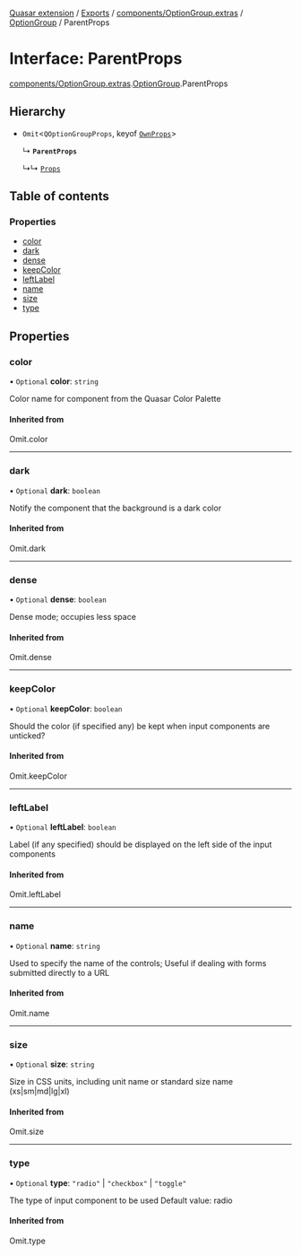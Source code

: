 [Quasar extension](../index.md) / [Exports](../modules.md) / [components/OptionGroup.extras](../modules/components_OptionGroup_extras.md) / [OptionGroup](../modules/components_OptionGroup_extras.OptionGroup.md) / ParentProps

# Interface: ParentProps

[components/OptionGroup.extras](../modules/components_OptionGroup_extras.md).[OptionGroup](../modules/components_OptionGroup_extras.OptionGroup.md).ParentProps

## Hierarchy

- `Omit`<`QOptionGroupProps`, keyof [`OwnProps`](components_OptionGroup_extras.OptionGroup.OwnProps.md)\>

  ↳ **`ParentProps`**

  ↳↳ [`Props`](components_OptionGroup_extras.OptionGroup.Props.md)

## Table of contents

### Properties

- [color](components_OptionGroup_extras.OptionGroup.ParentProps.md#color)
- [dark](components_OptionGroup_extras.OptionGroup.ParentProps.md#dark)
- [dense](components_OptionGroup_extras.OptionGroup.ParentProps.md#dense)
- [keepColor](components_OptionGroup_extras.OptionGroup.ParentProps.md#keepcolor)
- [leftLabel](components_OptionGroup_extras.OptionGroup.ParentProps.md#leftlabel)
- [name](components_OptionGroup_extras.OptionGroup.ParentProps.md#name)
- [size](components_OptionGroup_extras.OptionGroup.ParentProps.md#size)
- [type](components_OptionGroup_extras.OptionGroup.ParentProps.md#type)

## Properties

### color

• `Optional` **color**: `string`

Color name for component from the Quasar Color Palette

#### Inherited from

Omit.color

___

### dark

• `Optional` **dark**: `boolean`

Notify the component that the background is a dark color

#### Inherited from

Omit.dark

___

### dense

• `Optional` **dense**: `boolean`

Dense mode; occupies less space

#### Inherited from

Omit.dense

___

### keepColor

• `Optional` **keepColor**: `boolean`

Should the color (if specified any) be kept when input components are unticked?

#### Inherited from

Omit.keepColor

___

### leftLabel

• `Optional` **leftLabel**: `boolean`

Label (if any specified) should be displayed on the left side of the input components

#### Inherited from

Omit.leftLabel

___

### name

• `Optional` **name**: `string`

Used to specify the name of the controls; Useful if dealing with forms submitted directly to a URL

#### Inherited from

Omit.name

___

### size

• `Optional` **size**: `string`

Size in CSS units, including unit name or standard size name (xs|sm|md|lg|xl)

#### Inherited from

Omit.size

___

### type

• `Optional` **type**: ``"radio"`` \| ``"checkbox"`` \| ``"toggle"``

The type of input component to be used
Default value: radio

#### Inherited from

Omit.type
